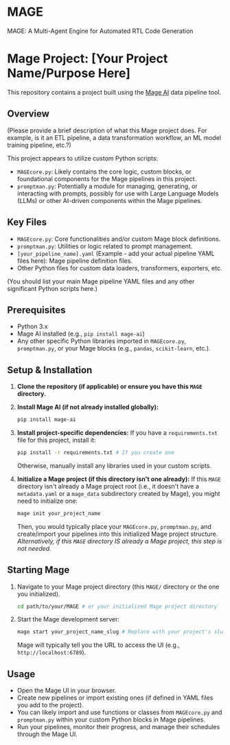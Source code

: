 # MAGE
MAGE: A Multi-Agent Engine for Automated RTL Code Generation
# Mage Project: [Your Project Name/Purpose Here]

This repository contains a project built using the [Mage AI](https://www.mage.ai/) data pipeline tool.

## Overview

(Please provide a brief description of what this Mage project does. For example, is it an ETL pipeline, a data transformation workflow, an ML model training pipeline, etc.?)

This project appears to utilize custom Python scripts:
*   `MAGEcore.py`: Likely contains the core logic, custom blocks, or foundational components for the Mage pipelines in this project.
*   `promptman.py`: Potentially a module for managing, generating, or interacting with prompts, possibly for use with Large Language Models (LLMs) or other AI-driven components within the Mage pipelines.

## Key Files

*   `MAGEcore.py`: Core functionalities and/or custom Mage block definitions.
*   `promptman.py`: Utilities or logic related to prompt management.
*   `[your_pipeline_name].yaml` (Example - add your actual pipeline YAML files here): Mage pipeline definition files.
*   Other Python files for custom data loaders, transformers, exporters, etc.

(You should list your main Mage pipeline YAML files and any other significant Python scripts here.)

## Prerequisites

*   Python 3.x
*   Mage AI installed (e.g., `pip install mage-ai`)
*   Any other specific Python libraries imported in `MAGEcore.py`, `promptman.py`, or your Mage blocks (e.g., `pandas`, `scikit-learn`, etc.).

## Setup & Installation

1.  **Clone the repository (if applicable) or ensure you have this `MAGE` directory.**

2.  **Install Mage AI (if not already installed globally):**
    ```bash
    pip install mage-ai
    ```

3.  **Install project-specific dependencies:**
    If you have a `requirements.txt` file for this project, install it:
    ```bash
    pip install -r requirements.txt # If you create one
    ```
    Otherwise, manually install any libraries used in your custom scripts.

4.  **Initialize a Mage project (if this directory isn't one already):**
    If this `MAGE` directory isn't already a Mage project root (i.e., it doesn't have a `metadata.yaml` or a `mage_data` subdirectory created by Mage), you might need to initialize one:
    ```bash
    mage init your_project_name
    ```
    Then, you would typically place your `MAGEcore.py`, `promptman.py`, and create/import your pipelines into this initialized Mage project structure.
    *Alternatively, if this `MAGE` directory IS already a Mage project, this step is not needed.*

## Starting Mage

1.  Navigate to your Mage project directory (this `MAGE/` directory or the one you initialized).
    ```bash
    cd path/to/your/MAGE # or your initialized Mage project directory
    ```

2.  Start the Mage development server:
    ```bash
    mage start your_project_name_slug # Replace with your project's slug/name
    ```
    Mage will typically tell you the URL to access the UI (e.g., `http://localhost:6789`).

## Usage

*   Open the Mage UI in your browser.
*   Create new pipelines or import existing ones (if defined in YAML files you add to the project).
*   You can likely import and use functions or classes from `MAGEcore.py` and `promptman.py` within your custom Python blocks in Mage pipelines.
*   Run your pipelines, monitor their progress, and manage their schedules through the Mage UI.





